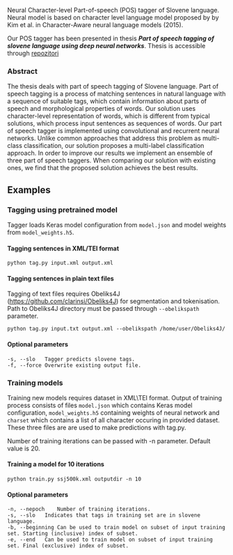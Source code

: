 Neural Character-level Part-of-speech (POS) tagger of Slovene language. Neural model is based on character level language model proposed by by Kim et al. in Character-Aware neural language models (2015).

Our POS tagger has been presented in thesis ***Part of speech tagging of slovene language using deep neural networks***. Thesis is accessible through [repozitori](https://repozitorij.uni-lj.si/IzpisGradiva.php?id=105266&lang=eng)


### Abstract
The thesis deals with part of speech tagging of Slovene language. Part of speech tagging is a process of matching sentences in natural language with a sequence of suitable tags, which contain information about parts of speech and morphological properties of words. Our solution uses character-level representation of words, which is different from typical solutions, which process input sentences as sequences of words. Our part of speech tagger is implemented using convolutional and recurrent neural networks. Unlike common approaches that address this problem as multi-class classification, our solution proposes a multi-label classification approach. In order to improve our results we implement an ensemble of three part of speech taggers. When comparing our solution with existing ones, we find that the proposed solution achieves the best results.


## Examples


### Tagging using pretrained model

Tagger loads Keras model configuration from `model.json` and model weights from `model_weights.h5`.

#### Tagging sentences in XML/TEI format ####

```
python tag.py input.xml output.xml
```

#### Tagging sentences in plain text files ####

Tagging of text files requires Obeliks4J (https://github.com/clarinsi/Obeliks4J) for segmentation and tokenisation. Path to Obeliks4J directory must be passed through `--obelikspath` parameter.
```
python tag.py input.txt output.xml --obelikspath /home/user/Obeliks4J/
```

#### Optional parameters ####
```
-s, --slo	Tagger predicts slovene tags.
-f, --force	Overwrite existing output file.
```


### Training models

Training new models requires dataset in XML\TEI format. Output of training process consists of files `model.json` which contains Keras model configuration, `model_weights.h5` containing weights of neural network and `charset` which contains a list of all character occuring in provided dataset. These three files are are used to make predictions with tag.py.

Number of training iterations can be passed with -n parameter. Default value is 20.

#### Training a model for 10 iterations ####
```
python train.py ssj500k.xml outputdir -n 10
```

#### Optional parameters ####
```
-n, --nepoch	Number of training iterations.
-s, --slo	Indicates that tags in training set are in slovene language.
-b, --beginning	Can be used to train model on subset of input training set. Starting (inclusive) index of subset.
-e, --end	Can be used to train model on subset of input training set. Final (exclusive) index of subset.
```
